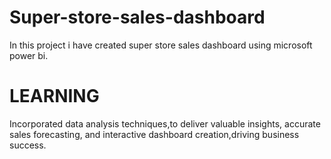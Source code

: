 # Super-store-sales-dashboard
In this project i have created super store sales dashboard using microsoft power bi.
# LEARNING
Incorporated data analysis techniques,to deliver valuable insights, accurate sales forecasting, and 
interactive dashboard creation,driving business success.

